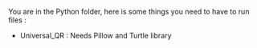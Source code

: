 You are in the Python folder, here is some things you need to have to run files :
- Universal_QR : Needs Pillow and Turtle library
